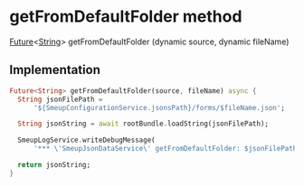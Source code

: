 


# getFromDefaultFolder method








[Future](https://api.flutter.dev/flutter/dart-async/Future-class.html)&lt;[String](https://api.flutter.dev/flutter/dart-core/String-class.html)> getFromDefaultFolder
(dynamic source, dynamic fileName)








## Implementation

```dart
Future<String> getFromDefaultFolder(source, fileName) async {
  String jsonFilePath =
      '${SmeupConfigurationService.jsonsPath}/forms/$fileName.json';

  String jsonString = await rootBundle.loadString(jsonFilePath);

  SmeupLogService.writeDebugMessage(
      '*** \'SmeupJsonDataService\' getFromDefaultFolder: $jsonFilePath');

  return jsonString;
}
```







